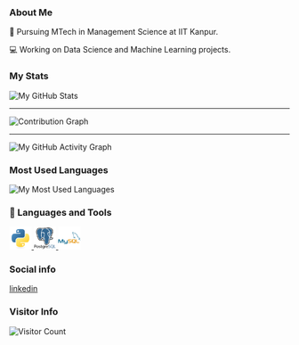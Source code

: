 ### About Me

🔭 Pursuing MTech in Management Science at IIT Kanpur.

💻 Working on Data Science and Machine Learning projects.
### My Stats

![My GitHub Stats](https://github-readme-stats.vercel.app/api?username=Abheet-Sonker&show_icons=true&theme=dark)

---

![Contribution Graph](https://github-contributions-graph.vercel.app/api?username=Abheet-Sonker&theme=dark)

---
![My GitHub Activity Graph](https://github-readme-activity-graph.vercel.app/graph?username=Abheet-Sonker)
### Most Used Languages

![My Most Used Languages](https://github-readme-stats.vercel.app/api/top-langs/?username=Abheet-Sonker&layout=compact&theme=dark)

### 🔨 Languages and Tools

<p align="left"> 
  <a href="https://www.python.org" target="_blank" rel="noreferrer"> <img src="https://raw.githubusercontent.com/devicons/devicon/master/icons/python/python-original.svg" alt="python" width="40" height="40"/> </a>
  <a href="https://www.postgresql.org" target="_blank" rel="noreferrer"> <img src="https://raw.githubusercontent.com/devicons/devicon/master/icons/postgresql/postgresql-original-wordmark.svg" alt="postgresql" width="40" height="40"/> </a>
  <a href="https://www.mysql.com/" target="_blank" rel="noreferrer"> <img src="https://raw.githubusercontent.com/devicons/devicon/master/icons/mysql/mysql-original-wordmark.svg" alt="mysql" width="40" height="40"/> </a>
</p>

### Social info

[linkedin](your-linkedin-profile-url)

### Visitor Info

![Visitor Count](https://visitor-badge.la/badge?page_id=Abheet-Sonker)
